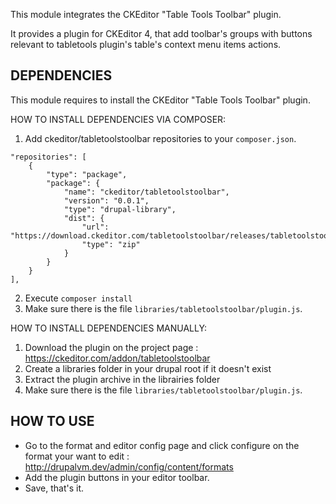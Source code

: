 This module integrates the CKEditor "Table Tools Toolbar" plugin.

It provides a plugin for CKEditor 4, that add toolbar's groups with buttons
 relevant to tabletools plugin's table's context menu items actions.

DEPENDENCIES
-------------
This module requires to install the CKEditor "Table Tools Toolbar" plugin.

HOW TO INSTALL DEPENDENCIES VIA COMPOSER:

1. Add ckeditor/tabletoolstoolbar repositories to your `composer.json`.

```
"repositories": [
    {
        "type": "package",
        "package": {
            "name": "ckeditor/tabletoolstoolbar",
            "version": "0.0.1",
            "type": "drupal-library",
            "dist": {
                "url": "https://download.ckeditor.com/tabletoolstoolbar/releases/tabletoolstoolbar_0.0.1.zip",
                "type": "zip"
            }
        }
    }
],
```

2. Execute `composer install`
3. Make sure there is the file `libraries/tabletoolstoolbar/plugin.js`.

HOW TO INSTALL DEPENDENCIES MANUALLY:
1. Download the plugin on the project page : https://ckeditor.com/addon/tabletoolstoolbar
2. Create a libraries folder in your drupal root if it doesn't exist
3. Extract the plugin archive in the librairies folder
4. Make sure there is the file `libraries/tabletoolstoolbar/plugin.js`.

HOW TO USE
-----------
- Go to the format and editor config page and click configure on the format your 
want to edit : 
http://drupalvm.dev/admin/config/content/formats
- Add the plugin buttons in your editor toolbar. 
- Save, that's it.
